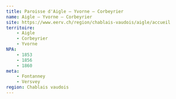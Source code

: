 ```yaml
---
title: Paroisse d'Aigle – Yvorne – Corbeyrier
name: Aigle – Yvorne – Corbeyrier
site: https://www.eerv.ch/region/chablais-vaudois/aigle/accueil
territoire:
    - Aigle
    - Corbeyrier
    - Yvorne
NPA:
    - 1853
    - 1856
    - 1860
meta:
    - Fontanney
    - Versvey
region: Chablais vaudois
---
```

